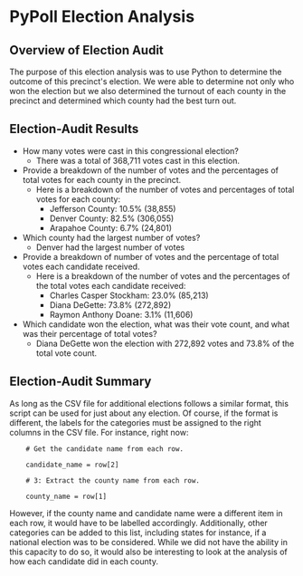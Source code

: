 # PyPoll Election Analysis
## Overview of Election Audit
The purpose of this election analysis was to use Python to determine the outcome of this precinct's election. We were able to determine not only who won the election but we also determined the turnout of each county in the precinct and determined which county had the best turn out. 
  
## Election-Audit Results
  - How many votes were cast in this congressional election?
    - There was a total of 368,711 votes cast in this election. 
  - Provide a breakdown of the number of votes and the percentages of total votes for each county in the precinct.
    - Here is a breakdown of the number of votes and percentages of total votes for each county:
      - Jefferson County: 10.5% (38,855)
      - Denver County: 82.5% (306,055)
      - Arapahoe County: 6.7% (24,801)
  - Which county had the largest number of votes?
      - Denver had the largest number of votes
  - Provide a breakdown of number of votes and the percentage of total votes each candidate received.
    - Here is a breakdown of the number of votes and the percentages of the total votes each candidate received:
      - Charles Casper Stockham: 23.0% (85,213)
      - Diana DeGette: 73.8% (272,892)
      - Raymon Anthony Doane: 3.1% (11,606)
  - Which candidate won the election, what was their vote count, and what was their percentage of total votes?
    - Diana DeGette won the election with 272,892 votes and 73.8% of the total vote count.
 
## Election-Audit Summary
As long as the CSV file for additional elections follows a similar format, this script can be used for just about any election. Of course, if the format is different, the labels for the categories must be assigned to the right columns in the CSV file. For instance, right now:
        
        # Get the candidate name from each row.
        
        candidate_name = row[2]

        # 3: Extract the county name from each row.

        county_name = row[1]  

However, if the county name and candidate name were a different item in each row, it would have to be labelled accordingly. Additionally, other categories can be added to this list, including states for instance, if a national election was to be considered. While we did not have the ability in this capacity to do so, it would also be interesting to look at the analysis of how each candidate did in each county.
